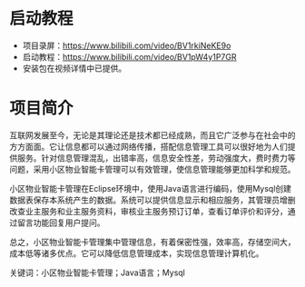 # 启动教程

- 项目录屏：https://www.bilibili.com/video/BV1rkiNeKE9o
- 启动教程：https://www.bilibili.com/video/BV1pW4y1P7GR
- 安装包在视频详情中已提供。

# 项目简介
互联网发展至今，无论是其理论还是技术都已经成熟，而且它广泛参与在社会中的方方面面。它让信息都可以通过网络传播，搭配信息管理工具可以很好地为人们提供服务。针对信息管理混乱，出错率高，信息安全性差，劳动强度大，费时费力等问题，采用小区物业智能卡管理可以有效管理，使信息管理能够更加科学和规范。

小区物业智能卡管理在Eclipse环境中，使用Java语言进行编码，使用Mysql创建数据表保存本系统产生的数据。系统可以提供信息显示和相应服务，其管理员增删改查业主服务和业主服务资料，审核业主服务预订订单，查看订单评价和评分，通过留言功能回复用户提问。

总之，小区物业智能卡管理集中管理信息，有着保密性强，效率高，存储空间大，成本低等诸多优点。它可以降低信息管理成本，实现信息管理计算机化。

关键词：小区物业智能卡管理；Java语言；Mysql

